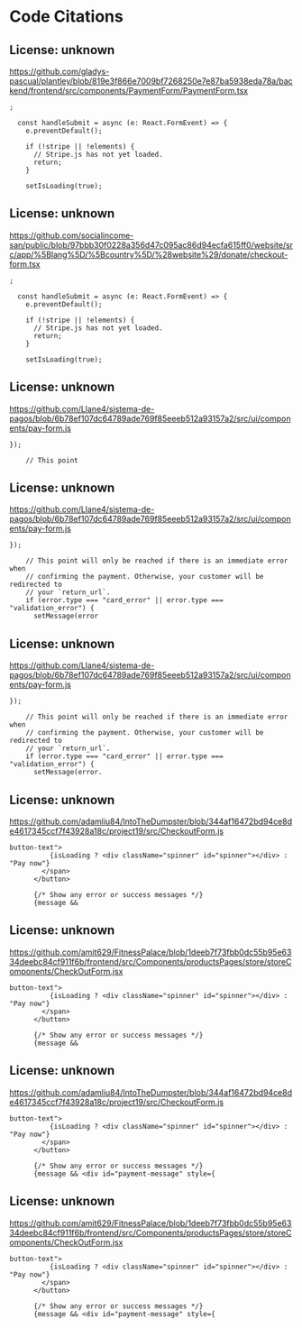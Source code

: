 # Code Citations

## License: unknown
https://github.com/gladys-pascual/plantley/blob/819e3f866e7009bf7268250e7e87ba5938eda78a/backend/frontend/src/components/PaymentForm/PaymentForm.tsx

```
;

  const handleSubmit = async (e: React.FormEvent) => {
    e.preventDefault();

    if (!stripe || !elements) {
      // Stripe.js has not yet loaded.
      return;
    }

    setIsLoading(true);
```


## License: unknown
https://github.com/socialincome-san/public/blob/97bbb30f0228a356d47c095ac86d94ecfa615ff0/website/src/app/%5Blang%5D/%5Bcountry%5D/%28website%29/donate/checkout-form.tsx

```
;

  const handleSubmit = async (e: React.FormEvent) => {
    e.preventDefault();

    if (!stripe || !elements) {
      // Stripe.js has not yet loaded.
      return;
    }

    setIsLoading(true);
```


## License: unknown
https://github.com/Llane4/sistema-de-pagos/blob/6b78ef107dc64789ade769f85eeeb512a93157a2/src/ui/components/pay-form.js

```
});

    // This point
```


## License: unknown
https://github.com/Llane4/sistema-de-pagos/blob/6b78ef107dc64789ade769f85eeeb512a93157a2/src/ui/components/pay-form.js

```
});

    // This point will only be reached if there is an immediate error when
    // confirming the payment. Otherwise, your customer will be redirected to
    // your `return_url`.
    if (error.type === "card_error" || error.type === "validation_error") {
      setMessage(error
```


## License: unknown
https://github.com/Llane4/sistema-de-pagos/blob/6b78ef107dc64789ade769f85eeeb512a93157a2/src/ui/components/pay-form.js

```
});

    // This point will only be reached if there is an immediate error when
    // confirming the payment. Otherwise, your customer will be redirected to
    // your `return_url`.
    if (error.type === "card_error" || error.type === "validation_error") {
      setMessage(error.
```


## License: unknown
https://github.com/adamliu84/IntoTheDumpster/blob/344af16472bd94ce8de4617345ccf7f43928a18c/project19/src/CheckoutForm.js

```
button-text">
          {isLoading ? <div className="spinner" id="spinner"></div> : "Pay now"}
        </span>
      </button>
      
      {/* Show any error or success messages */}
      {message &&
```


## License: unknown
https://github.com/amit629/FitnessPalace/blob/1deeb7f73fbb0dc55b95e6334deebc84cf911f6b/frontend/src/Components/productsPages/store/storeComponents/CheckOutForm.jsx

```
button-text">
          {isLoading ? <div className="spinner" id="spinner"></div> : "Pay now"}
        </span>
      </button>
      
      {/* Show any error or success messages */}
      {message &&
```


## License: unknown
https://github.com/adamliu84/IntoTheDumpster/blob/344af16472bd94ce8de4617345ccf7f43928a18c/project19/src/CheckoutForm.js

```
button-text">
          {isLoading ? <div className="spinner" id="spinner"></div> : "Pay now"}
        </span>
      </button>
      
      {/* Show any error or success messages */}
      {message && <div id="payment-message" style={
```


## License: unknown
https://github.com/amit629/FitnessPalace/blob/1deeb7f73fbb0dc55b95e6334deebc84cf911f6b/frontend/src/Components/productsPages/store/storeComponents/CheckOutForm.jsx

```
button-text">
          {isLoading ? <div className="spinner" id="spinner"></div> : "Pay now"}
        </span>
      </button>
      
      {/* Show any error or success messages */}
      {message && <div id="payment-message" style={
```

